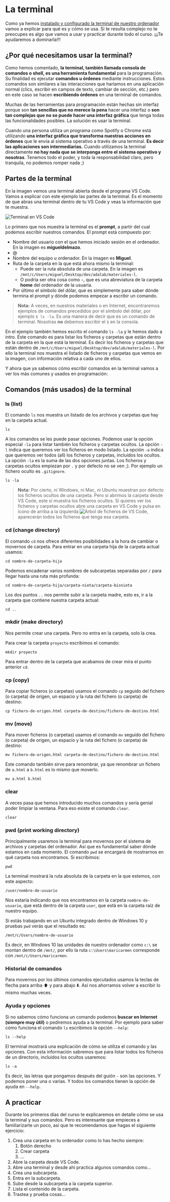 # La terminal

Como ya hemos [instalado y configurado la terminal de nuestro ordenador](../instalacion/instalacion_de_la_terminal.md) vamos a explicar para qué es y cómo se usa. Si te resulta complejo no te preocupes es algo que vamos a usar y practicar durante todo el curso. ¡¡¡Te ayudaremos a dominarla!!!

## ¿Por qué necesitamos usar la terminal?

Como hemos comentado, **la terminal, también llamada consola de comandos o shell, es una herramienta fundamental** para la programación. Su finalidad es ejecutar **comandos u órdenes** mediante instrucciones. Estos comandos son similares a las interacciones que haríamos en una aplicación normal (clics, escribir en campos de texto, cambiar de sección, etc.) pero en este caso se hacen **escribiendo órdenes** en una terminal de comandos.

Muchas de las herramientas para programación están hechas sin interfaz porque son **tan sencillas que no merece la pena** hacer una interfaz o **son tan complejas que no se puede hacer una interfaz gráfica** que tenga todas las funcionalidades posibles. La solución es usar la terminal.

Cuando una persona utiliza un programa como Spotify o Chrome está utilizando **una interfaz gráfica que transforma nuestras acciones en órdenes** que le envía al sistema operativo a través de una terminal. **Es decir las aplicaciones son intermediarias.** Cuando utilizamos la terminal directamente **no hay nada que se interponga entre el sistema operativo y nosotras**. Tenemos todo el poder, y toda la responsabilidad claro, pero tranquila, no podemos romper nada ;)

## Partes de la terminal

En la imagen vemos una terminal abierta desde el programa VS Code. Vamos a explicar con este ejemplo las partes de la terminal. Es el momento de que abras una terminal dentro de tu VS Code y veas la información que te muestra.

![Terminal en VS Code](assets/images/terminal-code.png)

Lo primero que nos muestra la terminal es el **prompt**, a partir del cual podemos escribir nuestros comandos. El prompt está compuesto por:

- Nombre del usuario con el que hemos iniciado sesión en el ordenador. En la imagen es **migueldelmazo**.
- @
- Nombre del equipo u ordenador. En la imagen es **Miguel**.
- Ruta de la carpeta en la que está ahora mismo la terminal:
   - Puede ser la ruta absoluta de una carpeta. En la imagen es `/mnt/c/Users/miguel/Desktop/dev/adalab/materiales-l`.
   - O podría ser otra cosa como `~`, que es una abreviatura de la carpeta **home** del ordenador de la usuaria.
- Por último el símbolo del dólar, que es simplemente para saber dónde termina el prompt y dónde podemos empezar a escribir un comando.

> **Nota:** A veces, en nuestros materiales o en Internet, encontraremos ejemplos de comandos precedidos por el símbolo del dólar, por ejemplo `$ ls -la`. Es una manera de decir que es un comando de terminal. Nosotras **no** debemos escribir el `$` en la consola.

En el ejemplo también hemos escrito el comando `ls -la` y le hemos dado a intro. Este comando es para listar los ficheros y carpetas que están dentro de la carpeta en la que está la terminal. Es decir los ficheros y carpetas que están dentro de `/mnt/c/Users/miguel/Desktop/dev/adalab/materiales-l`. Por ello la terminal nos muestra el listado de ficheros y carpetas que vemos en la imagen, con información relativa a cada uno de ellos.

Y ahora que ya sabemos cómo escribir comandos en la terminal vamos a ver los más comunes y usados en programación:

## Comandos (más usados) de la terminal

### ls (list)

El comando `ls` nos muestra un listado de los archivos y carpetas que hay en la carpeta actual.

```shell
ls
```

A los comandos se les puede pasar opciones. Podemos usar la opción especial `-la` para listar también los ficheros y carpetas ocultos. La opción `-l` indica que queremos ver los ficheros en modo listado. La opción `-a` indica que queremos ver todos (all) los ficheros y carpetas, incluidos los ocultos. La opción `-la` es la suma de las dos opciones juntas. Los ficheros y carpetas ocultos empiezan por `.` y por defecto no se ven ;). Por ejemplo un fichero oculto es `.gitignore`.

```shell
ls -la
```

> **Nota:** Por cierto, ni Windows, ni Mac, ni Ubuntu muestran por defecto los ficheros ocultos de una carpeta. Pero si abrimos la carpeta desde VS Code, este sí muestra los ficheros ocultos. Sí quieres ver los ficheros y carpetas ocultos abre una carpeta en VS Code y pulsa en icono de arriba a la izquierda ![Árbol de ficheros de VS Code](assets/images/code-files-tree-icon.png), aparecerán todos los ficheros que tenga esa carpeta.

### cd (change directory)

El comando `cd` nos ofrece diferentes posibilidades a la hora de cambiar o movernos de carpeta. Para entrar en una carpeta hija de la carpeta actual usamos:

```shell
cd nombre-de-carpeta-hija
```

Podemos encadenar varios nombres de subcarpetas separadas por `/` para llegar hasta una ruta más profunda:

```shell
cd nombre-de-carpeta-hija/carpeta-nieta/carpeta-bisnieta
```

Los dos puntos `..` nos permite subir a la carpeta madre, esto es, ir a la carpeta que contiene nuestra carpeta actual:

```shell
cd ..
```

### mkdir (make directory)

Nos permite crear una carpeta. Pero no entra en la carpeta, solo la crea.

Para crear la carpeta `proyecto` escribimos el comando:

```shell
mkdir proyecto
```

Para entrar dentro de la carpeta que acabamos de crear mira el punto anterior `cd`.

### cp (copy)

Para copiar ficheros (o carpetas) usamos el comando `cp` seguido del fichero (o carpeta) de origen, un espacio y la ruta del fichero (o carpeta) de destino:

```shell
cp fichero-de-origen.html carpeta-de-destino/fichero-de-destino.html
```

### mv (move)

Para mover ficheros (o carpetas) usamos el comando `mv` seguido del fichero (o carpeta) de origen, un espacio y la ruta del fichero (o carpeta) de destino:

```shell
mv fichero-de-origen.html carpeta-de-destino/fichero-de-destino.html
```

Este comando también sirve para renombrar, ya que renombrar un fichero de `a.html` a `b.html` es lo mismo que moverlo.

```shell
mv a.html b.html
```

### clear

A veces pasa que hemos introducido muchos comandos y sería genial poder limpiar la ventana. Para eso existe el comando `clear`.

```shell
clear
```

### pwd (print working directory)

Principalmente usaremos la terminal para movernos por el sistema de archivos y carpetas del ordenador. Así que es fundamental saber dónde estamos en cada momento. El comando `pwd` se encargará de mostrarnos en qué carpeta nos encontramos. Si escribimos:

```shell
pwd
```

La terminal mostrará la ruta absoluta de la carpeta en la que estemos, con este aspecto:

```shell
/user/nombre-de-usuario
```

Nos estaría indicando que nos encontramos en la carpeta `nombre-de-usuario`, que está dentro de la carpeta `user`, que está en la carpeta raíz de nuestro equipo.

Si estás trabajando en un Ubuntu integrado dentro de Windows 10 y pruebas `pwd` verás que el resultado es:

```shell
/mnt/c/Users/nombre-de-usuario
```

Es decir, en Windows 10 las unidades de nuestro ordenador como `c:\` se montan dentro de `/mnt/`, por ello la ruta `c:\Users\maricarmen` corresponde con `/mnt/c/Users/maricarmen`.

### Historial de comandos

Para movernos por los últimos comandos ejecutados usamos la teclas de flecha para arriba ⬆️ y para abajo ⬇️. Así nos ahorramos volver a escribir lo mismo muchas veces.

### Ayuda y opciones

Si no sabemos cómo funciona un comando podemos **buscar en Internet (siempre muy útil)** o pediremos ayuda a la terminal. Por ejemplo para saber cómo funciona el comando `ls` escribimos la opción `--help`:

```shell
ls --help
```

El terminal mostrará una explicación de cómo se utiliza el comando y las opciones. Con esta información sabremos que para listar todos los ficheros de un directorio, incluidos los ocultos usaremos:

```shell
ls -a
```

Es decir, las letras que pongamos después del guión `-` son las opciones. Y podemos poner una o varias. Y todos los comandos tienen la opción de ayuda en `--help`.

## A practicar

Durante los primeros días del curso te explicaremos en detalle cómo se usa la terminal y sus comandos. Pero es interesante que empieces a familiarizarte un poco, así que te recomendamos que hagas el siguiente ejercicio:

1. Crea una carpeta en tu ordenador como lo has hecho siempre:
   1. Botón derecho
   1. Crear carpeta
   1. ...
1. Abre la carpeta desde VS Code.
1. Abre una terminal y desde ahí practica algunos comandos como...
1. Crea una subcarpeta.
1. Entra en la subcarpeta.
1. Sube desde la subcarpeta a la carpeta superior.
1. Lista el contenido de la carpeta.
1. Trastea y prueba cosas...
